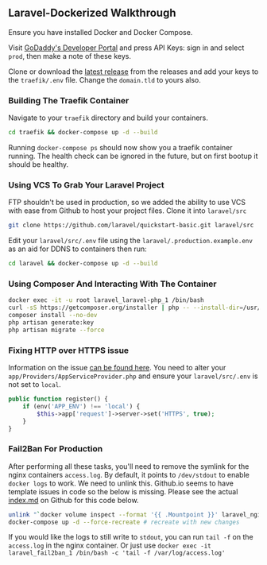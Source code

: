 ## Laravel-Dockerized Walkthrough

Ensure you have installed Docker and Docker Compose.

Visit [GoDaddy's Developer Portal](https://developer.godaddy.com/) and press API Keys: sign in and select `prod`, then make a note of these keys.

Clone or download the [latest release](https://github.com/Kyle-Jeynes/Laravel-Dockerized/releases/tag/V1.4) from the releases and add your keys to the `traefik/.env` file. Change the `domain.tld` to yours also.

### Building The Traefik Container

Navigate to your `traefik` directory and build your containers.

```bash
cd traefik && docker-compose up -d --build
```

Running `docker-compose ps` should now show you a traefik container running. The health check can be ignored in the future, but on first bootup it should be healthy.

### Using VCS To Grab Your Laravel Project

FTP shouldn't be used in production, so we added the ability to use VCS with ease from Github to host your project files. Clone it into `laravel/src`

```bash
git clone https://github.com/laravel/quickstart-basic.git laravel/src
```

Edit your `laravel/src/.env` file using the `laravel/.production.example.env` as an aid for DDNS to containers then run:

```bash
cd laravel && docker-compose up -d --build
```

### Using Composer And Interacting With The Container


```bash
docker exec -it -u root laravel_laravel-php_1 /bin/bash
curl -sS https://getcomposer.org/installer | php -- --install-dir=/usr/local/bin --filename=composer
composer install --no-dev
php artisan generate:key
php artisan migrate --force
```

### Fixing HTTP over HTTPS issue

Information on the issue [can be found here](https://github.com/Kyle-Jeynes/Laravel-Dockerized/issues/3). You need to alter your `app/Providers/AppServiceProvider.php` and ensure your `laravel/src/.env` is not set to `local`.

```php
public function register() {
    if (env('APP_ENV') !== 'local') {
        $this->app['request']->server->set('HTTPS', true);
    }
}
```

### Fail2Ban For Production

After performing all these tasks, you'll need to remove the symlink for the nginx containers `access.log`. By default, it points to `/dev/stdout` to enable `docker logs` to work. We need to unlink this. Github.io seems to have template issues in code so the below is missing. Please see the actual [index.md](https://github.com/Kyle-Jeynes/Laravel-Dockerized/blob/gh-pages/index.md#fail2ban-for-production) on Github for this code below.

```bash
unlink "`docker volume inspect --format '{{ .Mountpoint }}' laravel_nginx-log`/access.log"
docker-compose up -d --force-recreate # recreate with new changes
```

If you would like the logs to still write to `stdout`, you can run `tail -f` on the `access.log` in the nginx container. Or just use `docker exec -it laravel_fail2ban_1 /bin/bash -c 'tail -f /var/log/access.log'`
